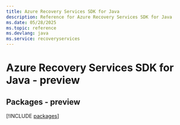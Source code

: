 ```yaml
---
title: Azure Recovery Services SDK for Java
description: Reference for Azure Recovery Services SDK for Java
ms.date: 05/28/2025
ms.topic: reference
ms.devlang: java
ms.service: recoveryservices
---
```

# Azure Recovery Services SDK for Java - preview
## Packages - preview
[!INCLUDE [packages](recovery-services-index.md)]